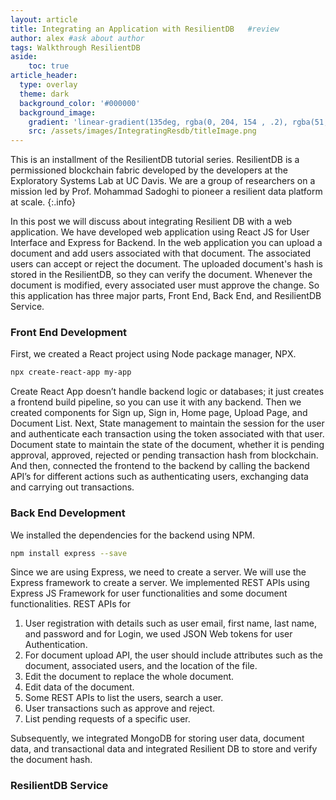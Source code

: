 ```yaml
---
layout: article
title: Integrating an Application with ResilientDB   #review
author: alex #ask about author 
tags: Walkthrough ResilientDB 
aside:
    toc: true
article_header:
  type: overlay
  theme: dark
  background_color: '#000000'
  background_image:
    gradient: 'linear-gradient(135deg, rgba(0, 204, 154 , .2), rgba(51, 154, 154, .2))'
    src: /assets/images/IntegratingResdb/titleImage.png
---
```



This is an installment of the ResilientDB tutorial series. ResilientDB is a permissioned blockchain fabric developed by the developers at the Exploratory Systems Lab at UC Davis. We are a group of researchers on a mission led by Prof. Mohammad Sadoghi to pioneer a resilient data platform at scale.
{:.info}

In this post we will discuss about integrating Resilient DB with a web application. We have developed web application using React JS for User Interface and Express for Backend. In the web application you can upload a document and add users associated with that document. The associated users can accept or reject the document. The uploaded document's hash is stored in the ResilientDB, so they can verify the document. Whenever the document is modified, every associated user must approve the change. So this application has three major parts, Front End, Back End, and ResilientDB Service. 

### Front End Development

First, we created a React project using Node package manager, NPX.

```bash
npx create-react-app my-app
```

Create React App doesn’t handle backend logic or databases; it just creates a frontend build pipeline, so you can use it with any backend. Then we created components for Sign up, Sign in, Home page, Upload Page, and Document List. Next, State management to maintain the session for the user and authenticate each transaction using the token associated with that user. Document state to maintain the state of the document, whether it is pending approval, approved, rejected or pending transaction hash from blockchain. And then, connected the frontend to the backend by calling the backend API’s for different actions such as authenticating users, exchanging data and carrying out transactions.

### Back End Development

We installed the dependencies for the backend using NPM. 
```bash
npm install express --save
```

Since we are using Express, we need to create a server. We will use the Express framework to create a server. We implemented REST APIs using Express JS Framework for user functionalities and some document functionalities. REST APIs for 

1. User registration with details such as user email, first name, last name, and password and for Login, we used JSON Web tokens for user Authentication.
2. For document upload API, the user should include attributes such as the document, associated users, and the location of the file.
3. Edit the document to replace the whole document.
4. Edit data of the document.
5. Some REST APIs to list the users, search a user.
6. User transactions such as approve and reject.
7. List pending requests of a specific user.

Subsequently, we integrated MongoDB for storing user data, document data, and transactional data and integrated Resilient DB to store and verify the document hash.

### ResilientDB Service



